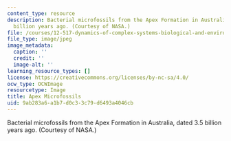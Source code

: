 ```yaml
---
content_type: resource
description: Bacterial microfossils from the Apex Formation in Australia, dated 3.5
  billion years ago. (Courtesy of NASA.)
file: /courses/12-517-dynamics-of-complex-systems-biological-and-environmental-coevolution-preceding-the-cambrian-explosion-spring-2005/9ab283a6a1b7d0c33c79d6493a4046cb_chp_microfossils.jpg
file_type: image/jpeg
image_metadata:
  caption: ''
  credit: ''
  image-alt: ''
learning_resource_types: []
license: https://creativecommons.org/licenses/by-nc-sa/4.0/
ocw_type: OCWImage
resourcetype: Image
title: Apex Microfossils
uid: 9ab283a6-a1b7-d0c3-3c79-d6493a4046cb
---
```

Bacterial microfossils from the Apex Formation in Australia, dated 3.5 billion years ago. (Courtesy of NASA.)